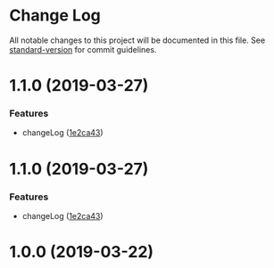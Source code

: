 # Change Log

All notable changes to this project will be documented in this file. See [standard-version](https://github.com/conventional-changelog/standard-version) for commit guidelines.

# 1.1.0 (2019-03-27)


### Features

* changeLog ([1e2ca43](https://github.com/yinhexidashuaibi/webpack/commit/1e2ca43))



# 1.1.0 (2019-03-27)


### Features

* changeLog ([1e2ca43](https://github.com/yinhexidashuaibi/webpack/commit/1e2ca43))



# 1.0.0 (2019-03-22)
